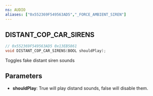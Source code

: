 ```yaml
---
ns: AUDIO
aliases: ["0x552369F549563AD5","_FORCE_AMBIENT_SIREN"]
---
```

## DISTANT_COP_CAR_SIRENS

```c
// 0x552369F549563AD5 0x13EB5861
void DISTANT_COP_CAR_SIRENS(BOOL shouldPlay);
```

Toggles fake distant siren sounds

## Parameters
* **shouldPlay**: True will play distand sounds, false will disable them.

